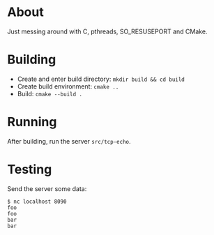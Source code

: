 # About

Just messing around with C, pthreads, SO_RESUSEPORT and CMake.

# Building

* Create and enter build directory: `mkdir build && cd build`
* Create build environment: `cmake ..`
* Build: `cmake --build .`

# Running

After building, run the server `src/tcp-echo`.

# Testing

Send the server some data:

```
$ nc localhost 8090
foo
foo
bar
bar
```
